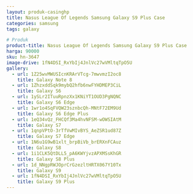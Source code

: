 ```yaml
---
layout: produk-casinghp
title: Nasus League Of Legends Samsung Galaxy S9 Plus Case
categories: samsung
tags: galaxy

# Produk
product-title: Nasus League Of Legends Samsung Galaxy S9 Plus Case
harga: 90000
sku: hn-3647
image-drive: 1fN4DSI_RxYbIj4JnlVc27wVMltqTpO5U
gallery:
  - url: 1Z25wvMWUSIcnKRArVTcg-7mwvmzI2oc8
    title: Galaxy Note 8
  - url: 1ZhzxddSqk9mybQ2hfb6nwFYHDMEP3CiL
    title: Galaxy S6
  - url: 1ySLr2ITuuRpnzXx1KNiYT1OUD3PgNQNC
    title: Galaxy S6 Edge
  - url: 1wr1o4SqFVQW23sznbcQh-MNtF72EM9Ud
    title: Galaxy S6 Edge Plus
  - url: 1eQ34vQz_FHCQf3Ma4hvNFSM-wOWSIAtM
    title: Galaxy S7
  - url: 1qnpVPtO-3rTfVwMIvBYS_AeZSR1ud87Z
    title: Galaxy S7 Edge
  - url: 1N6u1G9wB1xlt_brpBiVb_brERXnFCAuz
    title: Galaxy S8
  - url: 1i1CLK5QtDLL5_pA6KWYjvzAPXMSsKhGR
    title: Galaxy S8 Plus
  - url: 1d_NNgpRWJOprCrGzezltHRTX067Y10Tx
    title: Galaxy S9
  - url: 1fN4DSI_RxYbIj4JnlVc27wVMltqTpO5U
    title: Galaxy S9 Plus
---
```

